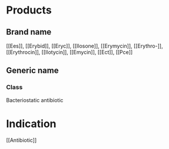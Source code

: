 # Products

## Brand name
[[Ees]], [[Erybid]], [[Eryc]], [[Ilosone]], [[Erymycin]], [[Erythro-]], [[Erythrocin]], [[Ilotycin]], [[Emycin]], [[Ect]], [[Pce]]

## Generic name


### Class
Bacteriostatic antibiotic

# Indication
[[Antibiotic]]

